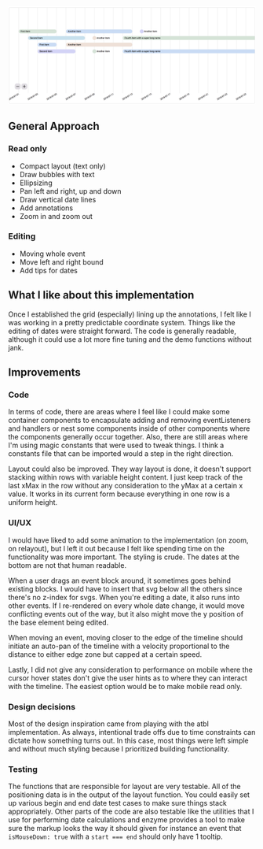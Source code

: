 ![screenshot](/screenshot.png)

## General Approach

### Read only
- Compact layout (text only)
- Draw bubbles with text
- Ellipsizing
- Pan left and right, up and down
- Draw vertical date lines
- Add annotations
- Zoom in and zoom out

### Editing
- Moving whole event
- Move left and right bound
- Add tips for dates

## What I like about this implementation
Once I established the grid (especially) lining up the annotations, I felt like I was working in a pretty predictable coordinate system.  Things like the editing of dates were straight forward.  The code is generally readable, although it could use a lot more fine tuning and the demo functions without jank.

## Improvements
### Code
In terms of code, there are areas where I feel like I could make some container components to encapsulate adding and removing eventListeners and handlers or nest some components inside of other components where the components generally occur together.  Also, there are still areas where I'm using magic constants that were used to tweak things.  I think a constants file that can be imported would a step in the right direction.

Layout could also be improved.  They way layout is done, it doesn't support stacking within rows with variable height content.  I just keep track of the last xMax in the row without any consideration to the yMax at a certain x value.  It works in its current form because everything in one row is a uniform height.

### UI/UX
I would have liked to add some animation to the implementation (on zoom, on relayout), but I left it out because I felt like spending time on the functionality was more important.  The styling is crude.  The dates at the bottom are not that human readable.

When a user drags an event block around, it sometimes goes behind existing blocks.  I would have to insert that svg below all the others since there's no z-index for svgs.  When you're editing a date, it also runs into other events.  If I re-rendered on every whole date change, it would move conflicting events out of the way, but it also might move the y position of the base element being edited.

When moving an event, moving closer to the edge of the timeline should initiate an auto-pan of the timeline with a velocity proportional to the distance to either edge zone but capped at a certain speed.

Lastly, I did not give any consideration to performance on mobile where the cursor hover states don't give the user hints as to where they can interact with the timeline.  The easiest option would be to make mobile read only.

### Design decisions
Most of the design inspiration came from playing with the atbl implementation.  As always, intentional trade offs due to time constraints can dictate how something turns out.  In this case, most things were left simple and without much styling because I prioritized building functionality.

### Testing
The functions that are responsible for layout are very testable.  All of the positioning data is in the output of the layout function.  You could easily set up various begin and end date test cases to make sure things stack appropriately.  Other parts of the code are also testable like the utilities that I use for performing date calculations and enzyme provides a tool to make sure the markup looks the way it should given for instance an event that `isMouseDown: true` with a `start === end` should only have 1 tooltip.
